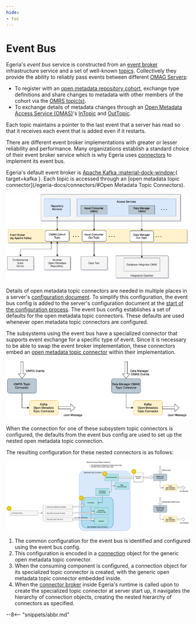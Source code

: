 ```yaml
---
hide:
- toc
---
```


<!-- SPDX-License-Identifier: CC-BY-4.0 -->
<!-- Copyright Contributors to the Egeria project. -->

# Event Bus

Egeria's *event bus* service is constructed from an [event broker](/egeria-docs/basic-concepts/#event-broker) infrastructure service and a set of well-known [topics](/egeria-docs/basic-concepts/#topic). Collectively they provide the ability to reliably pass events between different [OMAG Servers](omag-server.md):

- To register with an [open metadata repository cohort](/egeria-docs/concepts/cohort-members), exchange type definitions and share changes to metadata with other members of the cohort via the [OMRS topic(s)](/egeria-docs/services/omrs/cohort-events).
- To exchange details of metadata changes through an [Open Metadata Access Service (OMAS)](/egeria-docs/services/omas)'s [InTopic](/egeria-docs/concepts/in-topic) and [OutTopic](/egeria-docs/concepts/out-topic).

Each topic maintains a pointer to the last event that a server has read so that it receives each event that is added even if it restarts.

There are different event broker implementations with greater or lesser reliability and performance. Many organizations establish a standard choice of their event broker service which is why Egeria uses [connectors](/egeria-docs/concepts/connector) to implement its event bus.

Egeria's default event broker is [Apache Kafka :material-dock-window:](https://kafka.apache.org/){ target=kafka }. Each topic is accessed through an [open metadata topic connector](/egeria-docs/connectors/#Open Metadata Topic Connectors).

![The event bus in use by OMAG Servers and other technologies](event-bus-role.png)

Details of open metadata topic connectors are needed in multiple places in a server's [configuration document](configuration-document.md). To simplify this configuration, the event bus config is added to the server's configuration document at the [start of the configuration process](/egeria-docs/guides/admin/servers). The event bus config establishes a set of defaults for the open metadata topic connectors. These defaults are used whenever open metadata topic connectors are configured.

The subsystems using the event bus have a specialized connector that supports event exchange for a specific type of event. Since it is necessary to be able to swap the event broker implementation, these connectors embed an [open metadata topic connector](/egeria-docs/connectors/open-metadata-topic-connector) within their implementation.

![Nested topic connectors](nested-topic-connectors.png)

When the connection for one of these subsystem topic connectors is configured, the defaults from the event bus config are used to set up the nested open metadata topic connection.

The resulting configuration for these nested connectors is as follows:

![Embedded event bus configuration](embedded-event-bus-config.png)

1. The common configuration for the event bus is identified and configured using the event bus config.
2. This configuration is encoded in a [connection](/egeria-docs/concepts/connection) object for the generic open metadata topic connector.
3. When the consuming component is configured, a connection object for its specialized topic connector is created, with the generic open metadata topic connector embedded inside.
4. When the [connector broker](/egeria-docs/concepts/connector-broker) inside Egeria's runtime is called upon to create the specialized topic connector at server start up, it navigates the hierarchy of connection objects, creating the nested hierarchy of connectors as specified.

--8<-- "snippets/abbr.md"
